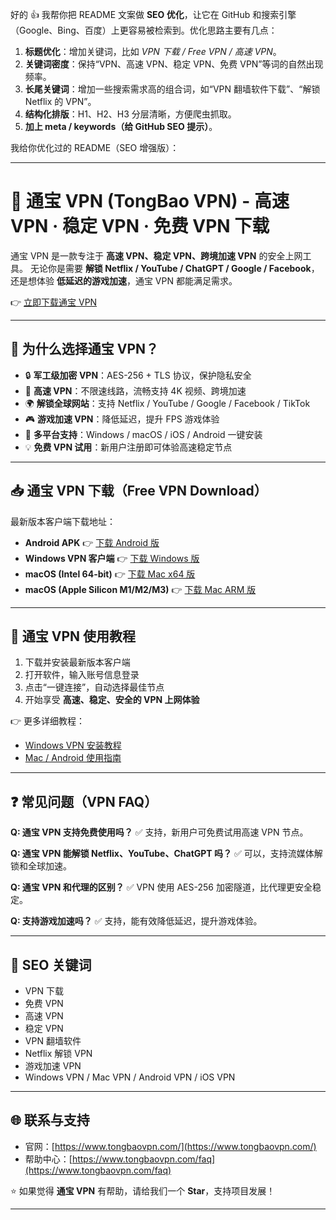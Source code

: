 好的 👍
我帮你把 README 文案做 **SEO 优化**，让它在 GitHub 和搜索引擎（Google、Bing、百度）上更容易被检索到。优化思路主要有几点：

1. **标题优化**：增加关键词，比如 *VPN 下载 / Free VPN / 高速 VPN*。
2. **关键词密度**：保持“VPN、高速 VPN、稳定 VPN、免费 VPN”等词的自然出现频率。
3. **长尾关键词**：增加一些搜索需求高的组合词，如“VPN 翻墙软件下载”、“解锁 Netflix 的 VPN”。
4. **结构化排版**：H1、H2、H3 分层清晰，方便爬虫抓取。
5. **加上 meta / keywords（给 GitHub SEO 提示）**。

我给你优化过的 README（SEO 增强版）：

---

# 🚀 通宝 VPN (TongBao VPN) - 高速 VPN · 稳定 VPN · 免费 VPN 下载

通宝 VPN 是一款专注于 **高速 VPN、稳定 VPN、跨境加速 VPN** 的安全上网工具。
无论你是需要 **解锁 Netflix / YouTube / ChatGPT / Google / Facebook**，还是想体验 **低延迟的游戏加速**，通宝 VPN 都能满足需求。

👉 [立即下载通宝 VPN](https://www.tongbaovpn.com/)

---

## 🌟 为什么选择通宝 VPN？

* 🔒 **军工级加密 VPN**：AES-256 + TLS 协议，保护隐私安全
* 🚀 **高速 VPN**：不限速线路，流畅支持 4K 视频、跨境加速
* 🌍 **解锁全球网站**：支持 Netflix / YouTube / Google / Facebook / TikTok
* 🎮 **游戏加速 VPN**：降低延迟，提升 FPS 游戏体验
* 📱 **多平台支持**：Windows / macOS / iOS / Android 一键安装
* 💡 **免费 VPN 试用**：新用户注册即可体验高速稳定节点

---

## 📥 通宝 VPN 下载（Free VPN Download）

最新版本客户端下载地址：

* **Android APK** 👉 [下载 Android 版](https://update.tongbaovpn.com/app-release.apk?v=1.16.32&t=1757397093)
* **Windows VPN 客户端** 👉 [下载 Windows 版](https://update.tongbaovpn.com/TongBaoVPN_Windows_1.6.38.exe)
* **macOS (Intel 64-bit)** 👉 [下载 Mac x64 版](https://update.tongbaovpn.com/TongBaoVPN_1.6.38_x64.dmg)
* **macOS (Apple Silicon M1/M2/M3)** 👉 [下载 Mac ARM 版](https://update.tongbaovpn.com/TongBaoVPN_1.6.38_arm64.dmg)

---

## 🚀 通宝 VPN 使用教程

1. 下载并安装最新版本客户端
2. 打开软件，输入账号信息登录
3. 点击“一键连接”，自动选择最佳节点
4. 开始享受 **高速、稳定、安全的 VPN 上网体验**

👉 更多详细教程：

* [Windows VPN 安装教程](https://www.tongbaovpn.com/faq/7-Windows%E7%89%88%E6%9C%AC%E7%9A%84%E9%80%9A%E5%AE%9DVPN%E4%B8%8B%E8%BD%BD%E5%AE%89%E8%A3%85%E6%95%99%E7%A8%8B)
* [Mac / Android 使用指南](https://www.tongbaovpn.com/faq)

---

## ❓ 常见问题（VPN FAQ）

**Q: 通宝 VPN 支持免费使用吗？**
✅ 支持，新用户可免费试用高速 VPN 节点。

**Q: 通宝 VPN 能解锁 Netflix、YouTube、ChatGPT 吗？**
✅ 可以，支持流媒体解锁和全球加速。

**Q: 通宝 VPN 和代理的区别？**
✅ VPN 使用 AES-256 加密隧道，比代理更安全稳定。

**Q: 支持游戏加速吗？**
✅ 支持，能有效降低延迟，提升游戏体验。

---

## 🔑 SEO 关键词

* VPN 下载
* 免费 VPN
* 高速 VPN
* 稳定 VPN
* VPN 翻墙软件
* Netflix 解锁 VPN
* 游戏加速 VPN
* Windows VPN / Mac VPN / Android VPN / iOS VPN

---

## 🌐 联系与支持

* 官网：[https://www.tongbaovpn.com/](https://www.tongbaovpn.com/)
* 帮助中心：[https://www.tongbaovpn.com/faq](https://www.tongbaovpn.com/faq)

⭐ 如果觉得 **通宝 VPN** 有帮助，请给我们一个 **Star**，支持项目发展！

---
